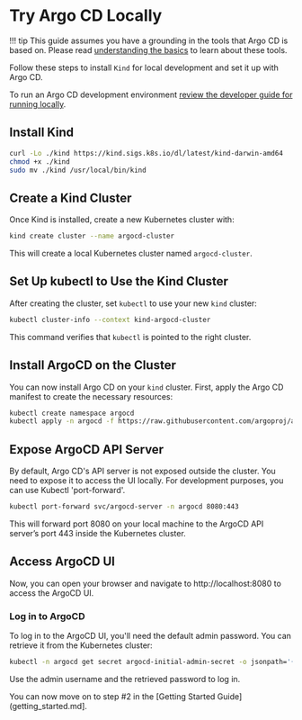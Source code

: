 # Try Argo CD Locally

!!! tip
    This guide assumes you have a grounding in the tools that Argo CD is based on. Please read [understanding the basics](understand_the_basics.md) to learn about these tools.


Follow these steps to install `Kind` for local development and set it up with Argo CD.

To run an Argo CD development environment [review the developer guide for running locally](../developer-guide/running-locally).

## Install Kind

```bash
curl -Lo ./kind https://kind.sigs.k8s.io/dl/latest/kind-darwin-amd64  
chmod +x ./kind
sudo mv ./kind /usr/local/bin/kind
```

##  Create a Kind Cluster
Once Kind is installed, create a new Kubernetes cluster with:
```bash
kind create cluster --name argocd-cluster
```
This will create a local Kubernetes cluster named `argocd-cluster`.

## Set Up kubectl to Use the Kind Cluster
After creating the cluster, set `kubectl` to use your new `kind` cluster:
```bash
kubectl cluster-info --context kind-argocd-cluster
```
This command verifies that `kubectl` is pointed to the right cluster.

## Install ArgoCD on the Cluster
You can now install Argo CD on your `kind` cluster. First, apply the Argo CD manifest to create the necessary resources:
```bash
kubectl create namespace argocd
kubectl apply -n argocd -f https://raw.githubusercontent.com/argoproj/argo-cd/stable/manifests/install.yaml
```

## Expose ArgoCD API Server
By default, Argo CD's API server is not exposed outside the cluster. You need to expose it to access the UI locally. For development purposes, you can use Kubectl 'port-forward'.
```bash
kubectl port-forward svc/argocd-server -n argocd 8080:443
```
This will forward port 8080 on your local machine to the ArgoCD API server’s port 443 inside the Kubernetes cluster.

## Access ArgoCD UI
Now, you can open your browser and navigate to http://localhost:8080 to access the ArgoCD UI.

### Log in to ArgoCD
To log in to the ArgoCD UI, you'll need the default admin password. You can retrieve it from the Kubernetes cluster:
```bash
kubectl -n argocd get secret argocd-initial-admin-secret -o jsonpath='{.data.password}' | base64 -d
```
Use the admin username and the retrieved password to log in.

You can now move on to step #2 in the [Getting Started Guide](getting_started.md].
